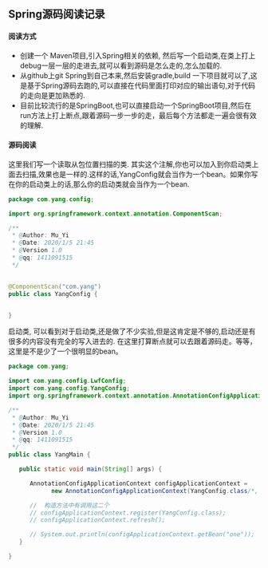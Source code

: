 ## 					  Spring源码阅读记录



####  阅读方式

-   创建一个 Maven项目,引入Spring相关的依赖, 然后写一个启动类,在类上打上debug一层一层的走进去,就可以看到源码是怎么走的,怎么加载的.
-   从github上git Spring到自己本来,然后安装gradle,build 一下项目就可以了,这是基于Spring源码去跑的,可以直接在代码里面打印对应的输出语句,对于代码的走向是更加熟悉的.
-  目前比较流行的是SpringBoot,也可以直接启动一个SpringBoot项目,然后在run方法上打上断点,跟着源码一步一步的走，最后每个方法都走一遍会很有效的理解.



####  源码阅读

这里我们写一个读取从包位置扫描的类.  其实这个注解,你也可以加入到你启动类上面去扫描,效果也是一样的.这样的话,YangConfig就会当作为一个bean。如果你写在你的启动类上的话,那么你的启动类就会当作为一个bean.

```java
package com.yang.config;

import org.springframework.context.annotation.ComponentScan;

/**
 * @Author: Mu_Yi
 * @Date: 2020/1/5 21:45
 * @Version 1.0
 * @qq: 1411091515
 */


@ComponentScan("com.yang")
public class YangConfig {


}
```



启动类, 可以看到对于启动类,还是做了不少实验,但是这肯定是不够的,启动还是有很多的内容没有完全的写入进去的.  在这里打算断点就可以去跟着源码走。等等，这里是不是少了一个很明显的bean。

```java
package com.yang;

import com.yang.config.LwfConfig;
import com.yang.config.YangConfig;
import org.springframework.context.annotation.AnnotationConfigApplicationContext;

/**
 * @Author: Mu_Yi
 * @Date: 2020/1/5 21:45
 * @Version 1.0
 * @qq: 1411091515
 */
public class YangMain {

   public static void main(String[] args) {

      AnnotationConfigApplicationContext configApplicationContext =
            new AnnotationConfigApplicationContext(YangConfig.class/*, LwfConfig.class*/);

      //  构造方法中有调用这二个
      // configApplicationContext.register(YangConfig.class);
      // configApplicationContext.refresh();

      // System.out.println(configApplicationContext.getBean("one"));
   }

}
```





